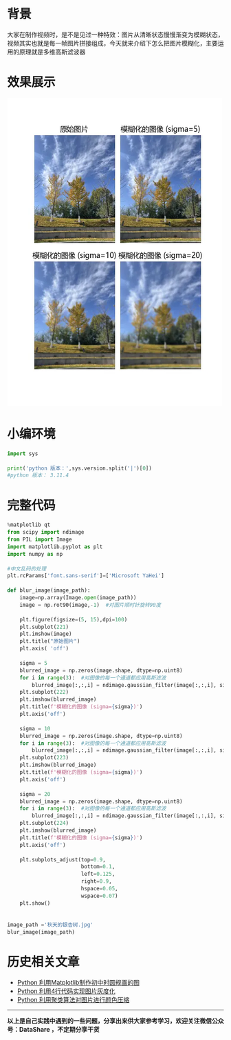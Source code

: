 # 背景
大家在制作视频时，是不是见过一种特效：图片从清晰状态慢慢渐变为模糊状态，视频其实也就是每一帧图片拼接组成，今天就来介绍下怎么把图片模糊化，主要运用的原理就是多维高斯滤波器

# 效果展示
![效果展示](./images/6641583-22af94fa96abee37.png)

# 小编环境
```python
import sys

print('python 版本：',sys.version.split('|')[0])   
#python 版本： 3.11.4
```
# 完整代码
```python
%matplotlib qt
from scipy import ndimage
from PIL import Image
import matplotlib.pyplot as plt
import numpy as np

#中文乱码的处理
plt.rcParams['font.sans-serif']=['Microsoft YaHei']

def blur_image(image_path):    
    image=np.array(Image.open(image_path))
    image = np.rot90(image,-1)  #对图片顺时针旋转90度
    
    plt.figure(figsize=(5, 15),dpi=100)
    plt.subplot(221)
    plt.imshow(image)
    plt.title("原始图片")
    plt.axis( 'off')
    
    sigma = 5
    blurred_image = np.zeros(image.shape, dtype=np.uint8)
    for i in range(3):  #对图像的每一个通道都应用高斯滤波
        blurred_image[:,:,i] = ndimage.gaussian_filter(image[:,:,i], sigma)
    plt.subplot(222)
    plt.imshow(blurred_image)
    plt.title(f'模糊化的图像 (sigma={sigma})')
    plt.axis('off')
    
    sigma = 10
    blurred_image = np.zeros(image.shape, dtype=np.uint8)
    for i in range(3):  #对图像的每一个通道都应用高斯滤波
        blurred_image[:,:,i] = ndimage.gaussian_filter(image[:,:,i], sigma)
    plt.subplot(223)
    plt.imshow(blurred_image)
    plt.title(f'模糊化的图像 (sigma={sigma})')
    plt.axis('off')
    
    sigma = 20
    blurred_image = np.zeros(image.shape, dtype=np.uint8)
    for i in range(3):  #对图像的每一个通道都应用高斯滤波
        blurred_image[:,:,i] = ndimage.gaussian_filter(image[:,:,i], sigma)
    plt.subplot(224)
    plt.imshow(blurred_image)
    plt.title(f'模糊化的图像 (sigma={sigma})')
    plt.axis('off')
    
    plt.subplots_adjust(top=0.9,
                        bottom=0.1,
                        left=0.125,
                        right=0.9,
                        hspace=0.05,
                        wspace=0.07)
    plt.show()


image_path ='秋天的银杏树.jpg'
blur_image(image_path)
```
# 历史相关文章
- [Python 利用Matplotlib制作初中时圆规画的图](../数据可视化/Python-利用Matplotlib制作初中时圆规画的图.md)
- [Python 利用4行代码实现图片灰度化](./Python-利用4行代码实现图片灰度化.md)
- [Python 利用聚类算法对图片进行颜色压缩](./Python-利用聚类算法对图片进行颜色压缩.md)

**************************************************************************
**以上是自己实践中遇到的一些问题，分享出来供大家参考学习，欢迎关注微信公众号：DataShare ，不定期分享干货**
